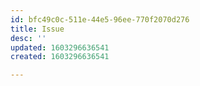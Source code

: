 ```yaml
---
id: bfc49c0c-511e-44e5-96ee-770f2070d276
title: Issue
desc: ''
updated: 1603296636541
created: 1603296636541

---
```


